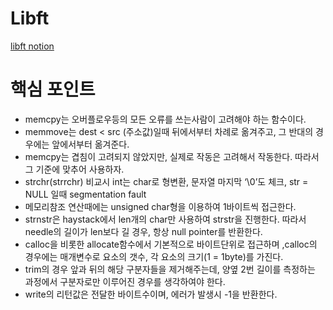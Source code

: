 # Libft

[libft notion](https://www.notion.so/Libft-adeddc0490d541a5b79580a5e17a1a8a)

# 핵심 포인트

- memcpy는 오버플로우등의 모든 오류를 쓰는사람이 고려해야 하는 함수이다.
- memmove는 dest < src (주소값)일때 뒤에서부터 차례로 옮겨주고, 그 반대의 경우에는 앞에서부터 옮겨준다.
- memcpy는 겹침이 고려되지 않았지만, 실제로 작동은 고려해서 작동한다. 따라서 그 기준에 맞추어 사용하자.
- strchr(strrchr) 비교시 int는 char로 형변환, 문자열 마지막 ‘\0’도 체크, str = NULL 일때 segmentation fault
- 메모리참조 연산때에는 unsigned char형을 이용하여 1바이트씩 접근한다.
- strnstr은 haystack에서 len개의 char만 사용하여 strstr을 진행한다. 따라서 needle의 길이가 len보다 길 경우, 항상 null pointer를 반환한다.
- calloc을 비롯한 allocate함수에서 기본적으로 바이트단위로 접근하며 ,calloc의 경우에는 매개변수로 요소의 갯수, 각 요소의 크기(1 = 1byte)를 가진다.
- trim의 경우 앞과 뒤의 해당 구분자들을 제거해주는데, 양옆 2번 길이를 측정하는 과정에서 구분자로만 이루어진 경우를 생각하여야 한다.
- write의 리턴값은 전달한 바이트수이며, 에러가 발생시 -1을 반환한다.
